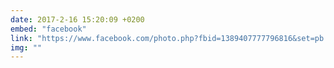 ```yaml
---
date: 2017-2-16 15:20:09 +0200
embed: "facebook"
link: "https://www.facebook.com/photo.php?fbid=1389407777796816&set=pb.100001828228976.-2207520000.1491385782.&type=3&theater"
img: ""
---
```

